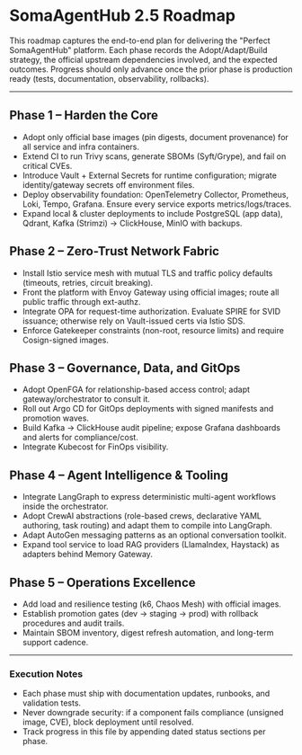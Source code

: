 # SomaAgentHub 2.5 Roadmap

This roadmap captures the end-to-end plan for delivering the "Perfect SomaAgentHub" platform. Each phase records the Adopt/Adapt/Build strategy, the official upstream dependencies involved, and the expected outcomes. Progress should only advance once the prior phase is production ready (tests, documentation, observability, rollbacks).

---

## Phase 1 – Harden the Core
- Adopt only official base images (pin digests, document provenance) for all service and infra containers.
- Extend CI to run Trivy scans, generate SBOMs (Syft/Grype), and fail on critical CVEs.
- Introduce Vault + External Secrets for runtime configuration; migrate identity/gateway secrets off environment files.
- Deploy observability foundation: OpenTelemetry Collector, Prometheus, Loki, Tempo, Grafana. Ensure every service exports metrics/logs/traces.
- Expand local & cluster deployments to include PostgreSQL (app data), Qdrant, Kafka (Strimzi) → ClickHouse, MinIO with backups.

## Phase 2 – Zero-Trust Network Fabric
- Install Istio service mesh with mutual TLS and traffic policy defaults (timeouts, retries, circuit breaking).
- Front the platform with Envoy Gateway using official images; route all public traffic through ext-authz.
- Integrate OPA for request-time authorization. Evaluate SPIRE for SVID issuance; otherwise rely on Vault-issued certs via Istio SDS.
- Enforce Gatekeeper constraints (non-root, resource limits) and require Cosign-signed images.

## Phase 3 – Governance, Data, and GitOps
- Adopt OpenFGA for relationship-based access control; adapt gateway/orchestrator to consult it.
- Roll out Argo CD for GitOps deployments with signed manifests and promotion waves.
- Build Kafka → ClickHouse audit pipeline; expose Grafana dashboards and alerts for compliance/cost.
- Integrate Kubecost for FinOps visibility.

## Phase 4 – Agent Intelligence & Tooling
- Integrate LangGraph to express deterministic multi-agent workflows inside the orchestrator.
- Adopt CrewAI abstractions (role-based crews, declarative YAML authoring, task routing) and adapt them to compile into LangGraph.
- Adapt AutoGen messaging patterns as an optional conversation toolkit.
- Expand tool service to load RAG providers (LlamaIndex, Haystack) as adapters behind Memory Gateway.

## Phase 5 – Operations Excellence
- Add load and resilience testing (k6, Chaos Mesh) with official images.
- Establish promotion gates (dev → staging → prod) with rollback procedures and audit trails.
- Maintain SBOM inventory, digest refresh automation, and long-term support cadence.

---

### Execution Notes
- Each phase must ship with documentation updates, runbooks, and validation tests.
- Never downgrade security: if a component fails compliance (unsigned image, CVE), block deployment until resolved.
- Track progress in this file by appending dated status sections per phase.
